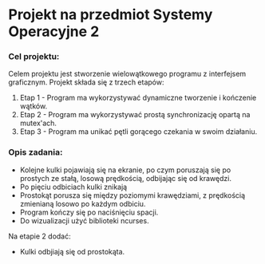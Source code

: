 # Projekt na przedmiot Systemy Operacyjne 2

### Cel projektu:
Celem projektu jest stworzenie wielowątkowego programu z interfejsem graficznym.
Projekt składa się z trzech etapów:
1. Etap 1 - Program ma wykorzystywać dynamiczne tworzenie i kończenie wątków.
2. Etap 2 - Program ma wykorzystywać prostą synchronizację opartą na mutex'ach.
3. Etap 3 - Program ma unikać pętli gorącego czekania w swoim działaniu.

### Opis zadania:
- Kolejne kulki pojawiają się na ekranie, po czym poruszają się po prostych ze stałą, losową prędkością, odbijając się od krawędzi.
- Po pięciu odbiciach kulki znikają
- Prostokąt porusza się między poziomymi krawędziami, z prędkością zmienianą losowo po każdym odbiciu.
- Program kończy się po naciśnięciu spacji.
- Do wizualizacji użyć biblioteki ncurses.

Na etapie 2 dodać:
- Kulki odbjiają się od prostokąta.
